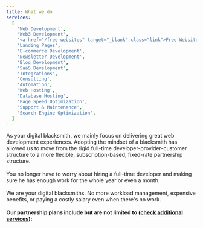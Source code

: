 ```yaml
---
title: What we do
services:
  [
    'Web Development',
    'Web3 Development',
    '<a href="/free-websites" target="_blank" class="link">Free Websites*</a>',
    'Landing Pages',
    'E-commerce Development',
    'Newsletter Development',
    'Blog Development',
    'SaaS Development',
    'Integrations',
    'Consulting',
    'Automation',
    'Web Hosting',
    'Database Hosting',
    'Page Speed Optimization',
    'Support & Maintenance',
    'Search Engine Optimization',
  ]
---
```


As your digital blacksmith, we mainly focus on delivering great web development experiences. Adopting the mindset of a blacksmith has allowed us to move from the rigid full-time developer-provider-customer structure to a more flexible, subscription-based, fixed-rate partnership structure.  
<br/>
You no longer have to worry about hiring a full-time developer and making sure he has enough work for the whole year or even a month.  
<br/>
We are your digital blacksmiths. No more workload management, expensive benefits, or paying a costly salary even when there's no work.  
<br/>
**Our partnership plans include but are not limited to (<a href="/services" class="link">check additional services</a>):**
